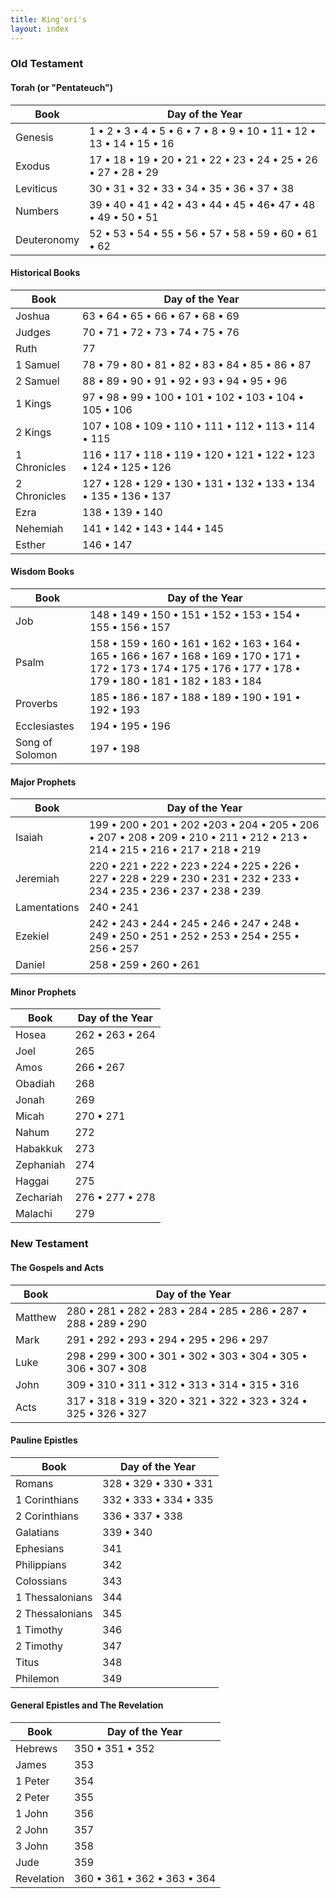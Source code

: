 ```yaml
---
title: King'ori's
layout: index
---
```


### Old Testament

#### Torah (or "Pentateuch")

| Book               | Day of the Year                                   |
| ------------------ | ------------------------------------------------- |
| Genesis            | 1 •  2 •  3 •  4 •  5 •  6 •  7 •  8 •  9 •  10 •  11 •  12 •  13 •  14 •  15 •  16 |
| Exodus             | 17 •  18 •  19 •  20 •  21 •  22 •  23 •  24 •  25 •  26 •  27 •  28 •  29 |
| Leviticus          | 30 • 31 •  32 •  33 •  34 •  35 •  36 •  37 •  38 |
| Numbers            | 39 • 40 •  41 •  42 •  43 •  44 •  45 •  46•  47 •  48 •  49 •  50 •  51 |
| Deuteronomy        | 52 • 53 • 54 •  55 •  56 •  57 •  58 •  59 •  60 •  61 • 62 |

#### Historical Books

| Book               | Day of the Year                                   |
| ------------------ | ------------------------------------------------- |
| Joshua             | 63 • 64 • 65 • 66 • 67 • 68 • 69 |
| Judges             | 70 • 71 • 72 • 73 • 74 • 75 • 76 |
| Ruth               | 77 |
| 1 Samuel           | 78 • 79 • 80 • 81 • 82 • 83 • 84 • 85 • 86 • 87 |
| 2 Samuel           | 88 • 89 • 90 • 91 • 92 • 93 • 94 • 95 • 96 |
| 1 Kings            | 97 • 98 • 99 • 100 • 101 • 102 • 103 • 104 • 105 • 106 |
| 2 Kings            | 107 • 108 • 109 • 110 • 111 • 112 • 113 • 114 • 115 |
| 1 Chronicles       | 116 • 117 • 118 • 119 • 120 • 121 • 122 • 123 • 124 • 125 • 126 |
| 2 Chronicles       | 127 • 128 • 129 • 130 • 131 • 132 • 133 • 134 • 135 • 136 • 137 |
| Ezra               | 138 • 139 • 140|
| Nehemiah           | 141 • 142 • 143 • 144 • 145 |
| Esther             | 146 • 147 |

#### Wisdom Books

| Book               | Day of the Year                                   |
| ------------------ | ------------------------------------------------- |
|  Job               | 148 • 149 • 150 • 151 • 152 • 153 • 154 • 155 • 156 • 157 |
|  Psalm             | 158 • 159 • 160 • 161 • 162 • 163 • 164 • 165 • 166 • 167 • 168 • 169 • 170 • 171 • 172 • 173 • 174 • 175 • 176 • 177 • 178 • 179 • 180 • 181 • 182 • 183 • 184 |
|  Proverbs          | 185 • 186 • 187 • 188 • 189 • 190 • 191 • 192 • 193 |
|  Ecclesiastes      | 194 • 195 • 196 |
|  Song of Solomon   | 197 • 198 |

#### Major Prophets

| Book               | Day of the Year                                   |
| ------------------ | ------------------------------------------------- |
| Isaiah             | 199 • 200 • 201 • 202 •203 • 204 • 205 • 206 • 207 • 208 • 209 • 210 • 211 • 212 • 213 • 214 • 215 • 216 • 217 • 218 • 219 |
| Jeremiah           | 220 • 221 • 222 • 223 • 224 • 225 • 226 • 227 • 228 • 229 • 230 • 231 • 232 • 233 • 234 • 235 • 236 • 237 • 238 • 239 |
| Lamentations       | 240 • 241 |
| Ezekiel            | 242 • 243 • 244 • 245 • 246 • 247 • 248 • 249 • 250 • 251 • 252 • 253 • 254 • 255 • 256 • 257 |
| Daniel             | 258 • 259 • 260  • 261 |

#### Minor Prophets

| Book               | Day of the Year                                   |
| ------------------ | ------------------------------------------------- |
| Hosea              | 262 • 263 • 264 |
| Joel               | 265 |
| Amos               | 266 • 267  |
| Obadiah            | 268 |
| Jonah              | 269 |
| Micah              | 270 • 271 |
| Nahum              | 272 |
| Habakkuk           | 273 |
| Zephaniah          | 274 |
| Haggai             | 275 |
| Zechariah          | 276 • 277 • 278  |
| Malachi            | 279 |


### New Testament

#### The Gospels and Acts

| Book               | Day of the Year                                   |
| ------------------ | ------------------------------------------------- |
| Matthew            | 280 • 281 • 282 • 283 • 284 • 285 • 286 • 287 • 288 • 289 • 290 |
| Mark               | 291 • 292 • 293 • 294 • 295 • 296 • 297 |
| Luke               | 298 • 299 • 300 • 301 • 302 • 303 • 304 • 305 • 306 • 307 • 308 |
| John               | 309 • 310 • 311 • 312 • 313 • 314 • 315 • 316 |
| Acts               | 317 • 318 • 319 • 320 • 321 • 322 • 323 • 324 • 325 • 326 • 327 |

#### Pauline Epistles

| Book               | Day of the Year                                   |
| ------------------ | ------------------------------------------------- |
| Romans             | 328 • 329 • 330 • 331 |
| 1 Corinthians      | 332 • 333 • 334 • 335 |
| 2 Corinthians      | 336 • 337 • 338 |
| Galatians          | 339 • 340 |
| Ephesians          | 341 |
| Philippians        | 342 |
| Colossians         | 343 |
| 1 Thessalonians    | 344 |
| 2 Thessalonians    | 345 |
| 1 Timothy          | 346 |
| 2 Timothy          | 347 |
| Titus              | 348 |
| Philemon           | 349 |

#### General Epistles and The Revelation

| Book               | Day of the Year                                   |
| ------------------ | ------------------------------------------------- |
| Hebrews            | 350 • 351 • 352 |
| James              | 353 |
| 1 Peter            | 354 |
| 2 Peter            | 355 |
| 1 John             | 356 |
| 2 John             | 357 |
| 3 John             | 358 |
| Jude               | 359 |
| Revelation         | 360 • 361 • 362 • 363 • 364 |
